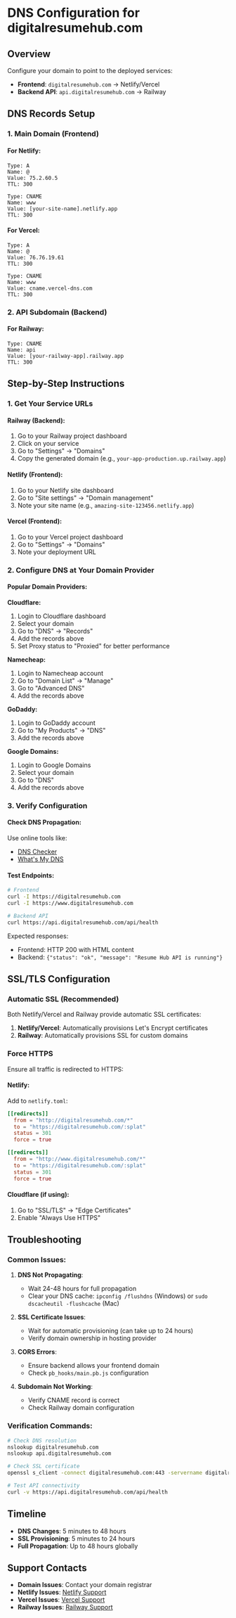 # DNS Configuration for digitalresumehub.com

## Overview
Configure your domain to point to the deployed services:
- **Frontend**: `digitalresumehub.com` → Netlify/Vercel
- **Backend API**: `api.digitalresumehub.com` → Railway

## DNS Records Setup

### 1. Main Domain (Frontend)

#### For Netlify:
```
Type: A
Name: @
Value: 75.2.60.5
TTL: 300

Type: CNAME  
Name: www
Value: [your-site-name].netlify.app
TTL: 300
```

#### For Vercel:
```
Type: A
Name: @  
Value: 76.76.19.61
TTL: 300

Type: CNAME
Name: www
Value: cname.vercel-dns.com
TTL: 300
```

### 2. API Subdomain (Backend)

#### For Railway:
```
Type: CNAME
Name: api
Value: [your-railway-app].railway.app
TTL: 300
```

## Step-by-Step Instructions

### 1. Get Your Service URLs

#### Railway (Backend):
1. Go to your Railway project dashboard
2. Click on your service
3. Go to "Settings" → "Domains"
4. Copy the generated domain (e.g., `your-app-production.up.railway.app`)

#### Netlify (Frontend):
1. Go to your Netlify site dashboard
2. Go to "Site settings" → "Domain management"
3. Note your site name (e.g., `amazing-site-123456.netlify.app`)

#### Vercel (Frontend):
1. Go to your Vercel project dashboard
2. Go to "Settings" → "Domains"
3. Note your deployment URL

### 2. Configure DNS at Your Domain Provider

#### Popular Domain Providers:

**Cloudflare:**
1. Login to Cloudflare dashboard
2. Select your domain
3. Go to "DNS" → "Records"
4. Add the records above
5. Set Proxy status to "Proxied" for better performance

**Namecheap:**
1. Login to Namecheap account
2. Go to "Domain List" → "Manage"
3. Go to "Advanced DNS"
4. Add the records above

**GoDaddy:**
1. Login to GoDaddy account
2. Go to "My Products" → "DNS"
3. Add the records above

**Google Domains:**
1. Login to Google Domains
2. Select your domain
3. Go to "DNS"
4. Add the records above

### 3. Verify Configuration

#### Check DNS Propagation:
Use online tools like:
- [DNS Checker](https://dnschecker.org)
- [What's My DNS](https://whatsmydns.net)

#### Test Endpoints:
```bash
# Frontend
curl -I https://digitalresumehub.com
curl -I https://www.digitalresumehub.com

# Backend API
curl https://api.digitalresumehub.com/api/health
```

Expected responses:
- Frontend: HTTP 200 with HTML content
- Backend: `{"status": "ok", "message": "Resume Hub API is running"}`

## SSL/TLS Configuration

### Automatic SSL (Recommended)
Both Netlify/Vercel and Railway provide automatic SSL certificates:

1. **Netlify/Vercel**: Automatically provisions Let's Encrypt certificates
2. **Railway**: Automatically provisions SSL for custom domains

### Force HTTPS
Ensure all traffic is redirected to HTTPS:

#### Netlify:
Add to `netlify.toml`:
```toml
[[redirects]]
  from = "http://digitalresumehub.com/*"
  to = "https://digitalresumehub.com/:splat"
  status = 301
  force = true

[[redirects]]
  from = "http://www.digitalresumehub.com/*"
  to = "https://digitalresumehub.com/:splat"
  status = 301
  force = true
```

#### Cloudflare (if using):
1. Go to "SSL/TLS" → "Edge Certificates"
2. Enable "Always Use HTTPS"

## Troubleshooting

### Common Issues:

1. **DNS Not Propagating**:
   - Wait 24-48 hours for full propagation
   - Clear your DNS cache: `ipconfig /flushdns` (Windows) or `sudo dscacheutil -flushcache` (Mac)

2. **SSL Certificate Issues**:
   - Wait for automatic provisioning (can take up to 24 hours)
   - Verify domain ownership in hosting provider

3. **CORS Errors**:
   - Ensure backend allows your frontend domain
   - Check `pb_hooks/main.pb.js` configuration

4. **Subdomain Not Working**:
   - Verify CNAME record is correct
   - Check Railway domain configuration

### Verification Commands:

```bash
# Check DNS resolution
nslookup digitalresumehub.com
nslookup api.digitalresumehub.com

# Check SSL certificate
openssl s_client -connect digitalresumehub.com:443 -servername digitalresumehub.com

# Test API connectivity
curl -v https://api.digitalresumehub.com/api/health
```

## Timeline

- **DNS Changes**: 5 minutes to 48 hours
- **SSL Provisioning**: 5 minutes to 24 hours  
- **Full Propagation**: Up to 48 hours globally

## Support Contacts

- **Domain Issues**: Contact your domain registrar
- **Netlify Issues**: [Netlify Support](https://www.netlify.com/support/)
- **Vercel Issues**: [Vercel Support](https://vercel.com/support)
- **Railway Issues**: [Railway Support](https://railway.app/help)